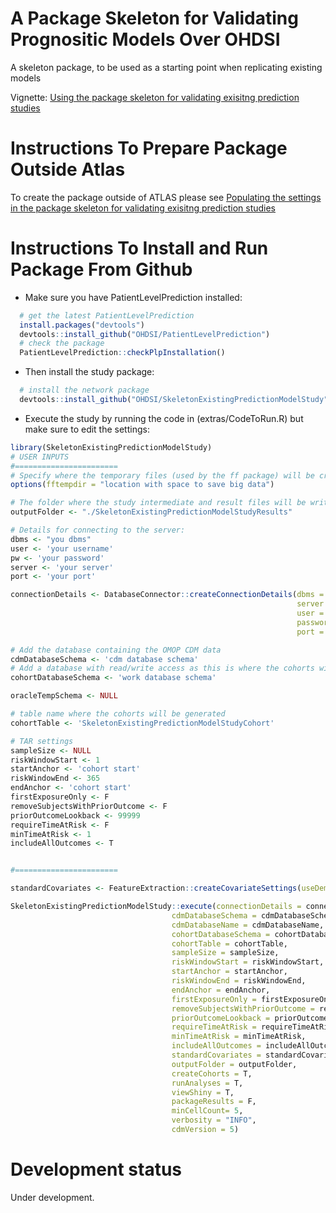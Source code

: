 A Package Skeleton for Validating Prognositic Models Over OHDSI
========================================================
A skeleton package, to be used as a starting point when replicating existing models

Vignette: [Using the package skeleton for validating exisitng prediction studies](https://raw.githubusercontent.com/OHDSI/StudyProtocolSandbox/master/SkeletonExistingModelStudy/inst/doc/UsingSkeletonPackage.pdf)

Instructions To Prepare Package Outside Atlas
===================
To create the package outside of ATLAS please see [Populating the settings in the package skeleton for validating exisitng prediction studies](https://raw.githubusercontent.com/OHDSI/StudyProtocolSandbox/master/SkeletonExistingModelStudy/inst/doc/PopulatingSkeletonPackage.pdf)

Instructions To Install and Run Package From Github
===================

- Make sure you have PatientLevelPrediction installed:

```r
  # get the latest PatientLevelPrediction
  install.packages("devtools")
  devtools::install_github("OHDSI/PatientLevelPrediction")
  # check the package
  PatientLevelPrediction::checkPlpInstallation()
```

- Then install the study package:
```r
  # install the network package
  devtools::install_github("OHDSI/SkeletonExistingPredictionModelStudy")
```

- Execute the study by running the code in (extras/CodeToRun.R) but make sure to edit the settings:
```r
library(SkeletonExistingPredictionModelStudy)
# USER INPUTS
#=======================
# Specify where the temporary files (used by the ff package) will be created:
options(fftempdir = "location with space to save big data")

# The folder where the study intermediate and result files will be written:
outputFolder <- "./SkeletonExistingPredictionModelStudyResults"

# Details for connecting to the server:
dbms <- "you dbms"
user <- 'your username'
pw <- 'your password'
server <- 'your server'
port <- 'your port'

connectionDetails <- DatabaseConnector::createConnectionDetails(dbms = dbms,
                                                                server = server,
                                                                user = user,
                                                                password = pw,
                                                                port = port)

# Add the database containing the OMOP CDM data
cdmDatabaseSchema <- 'cdm database schema'
# Add a database with read/write access as this is where the cohorts will be generated
cohortDatabaseSchema <- 'work database schema'

oracleTempSchema <- NULL

# table name where the cohorts will be generated
cohortTable <- 'SkeletonExistingPredictionModelStudyCohort'

# TAR settings
sampleSize <- NULL
riskWindowStart <- 1
startAnchor <- 'cohort start'
riskWindowEnd <- 365
endAnchor <- 'cohort start'
firstExposureOnly <- F
removeSubjectsWithPriorOutcome <- F
priorOutcomeLookback <- 99999
requireTimeAtRisk <- F
minTimeAtRisk <- 1
includeAllOutcomes <- T


#=======================

standardCovariates <- FeatureExtraction::createCovariateSettings(useDemographicsAgeGroup = T, useDemographicsGender = T)

SkeletonExistingPredictionModelStudy::execute(connectionDetails = connectionDetails,
                                    cdmDatabaseSchema = cdmDatabaseSchema,
                                    cdmDatabaseName = cdmDatabaseName,
                                    cohortDatabaseSchema = cohortDatabaseSchema,
                                    cohortTable = cohortTable,
                                    sampleSize = sampleSize,
                                    riskWindowStart = riskWindowStart,
                                    startAnchor = startAnchor,
                                    riskWindowEnd = riskWindowEnd,
                                    endAnchor = endAnchor,
                                    firstExposureOnly = firstExposureOnly,
                                    removeSubjectsWithPriorOutcome = removeSubjectsWithPriorOutcome,
                                    priorOutcomeLookback = priorOutcomeLookback,
                                    requireTimeAtRisk = requireTimeAtRisk,
                                    minTimeAtRisk = minTimeAtRisk,
                                    includeAllOutcomes = includeAllOutcomes,
                                    standardCovariates = standardCovariates,
                                    outputFolder = outputFolder,
                                    createCohorts = T,
                                    runAnalyses = T,
                                    viewShiny = T,
                                    packageResults = F,
                                    minCellCount= 5,
                                    verbosity = "INFO",
                                    cdmVersion = 5)
```
# Development status
Under development.

